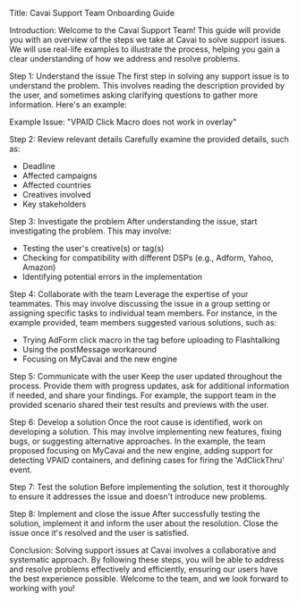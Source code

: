Title: Cavai Support Team Onboarding Guide

Introduction:
Welcome to the Cavai Support Team! This guide will provide you with an overview of the steps we take at Cavai to solve support issues. We will use real-life examples to illustrate the process, helping you gain a clear understanding of how we address and resolve problems.

Step 1: Understand the issue
The first step in solving any support issue is to understand the problem. This involves reading the description provided by the user, and sometimes asking clarifying questions to gather more information. Here's an example:

Example Issue:
"VPAID Click Macro does not work in overlay"

Step 2: Review relevant details
Carefully examine the provided details, such as:

- Deadline
- Affected campaigns
- Affected countries
- Creatives involved
- Key stakeholders

Step 3: Investigate the problem
After understanding the issue, start investigating the problem. This may involve:

- Testing the user's creative(s) or tag(s)
- Checking for compatibility with different DSPs (e.g., Adform, Yahoo, Amazon)
- Identifying potential errors in the implementation

Step 4: Collaborate with the team
Leverage the expertise of your teammates. This may involve discussing the issue in a group setting or assigning specific tasks to individual team members. For instance, in the example provided, team members suggested various solutions, such as:

- Trying AdForm click macro in the tag before uploading to Flashtalking
- Using the postMessage workaround
- Focusing on MyCavai and the new engine

Step 5: Communicate with the user
Keep the user updated throughout the process. Provide them with progress updates, ask for additional information if needed, and share your findings. For example, the support team in the provided scenario shared their test results and previews with the user.

Step 6: Develop a solution
Once the root cause is identified, work on developing a solution. This may involve implementing new features, fixing bugs, or suggesting alternative approaches. In the example, the team proposed focusing on MyCavai and the new engine, adding support for detecting VPAID containers, and defining cases for firing the 'AdClickThru' event.

Step 7: Test the solution
Before implementing the solution, test it thoroughly to ensure it addresses the issue and doesn't introduce new problems.

Step 8: Implement and close the issue
After successfully testing the solution, implement it and inform the user about the resolution. Close the issue once it's resolved and the user is satisfied.

Conclusion:
Solving support issues at Cavai involves a collaborative and systematic approach. By following these steps, you will be able to address and resolve problems effectively and efficiently, ensuring our users have the best experience possible. Welcome to the team, and we look forward to working with you!
